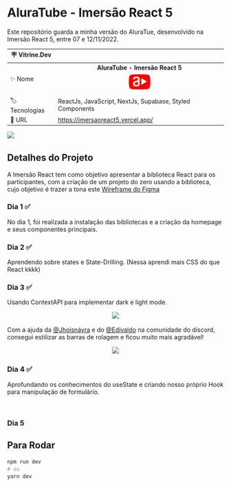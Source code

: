 # AluraTube - Imersão React 5
Este repositório guarda a minha versão do AluraTue, desenvolvido na Imersão React 5, entre 07 e 12/11/2022.

| :placard: Vitrine.Dev |     |
| -------------  | --- |
| :sparkles: Nome        | <center>**AluraTube - Imersão React 5** <br><img src="./public/favicon.png" /></center>
| :label: Tecnologias | ReactJs, JavaScript, NextJs, Supabase, Styled Components
| :rocket: URL         | https://imersaoreact5.vercel.app/

<!-- Inserir imagem com a #vitrinedev ao final do link -->
![](https://i.imgur.com/P671JRV.png#vitrinedev)

## Detalhes do Projeto
A Imersão React tem como objetivo apresentar a biblioteca React para os participantes, com a criação de um projeto do zero usando a biblioteca, cujo objetivo é trazer a tona este <a href="https://www.figma.com/file/1acrju7CLwHkSh6e7xEk9h/Aluratube">Wireframe do Figma</a>

### Dia 1 ✅
No dia 1, foi realizada a instalação das bibliotecas e a criação da homepage e seus componentes principais.

### Dia 2 ✅
Aprendendo sobre states e State-Drilling.
(Nessa aprendi mais CSS do que React kkkk)

### Dia 3 ✅
Usando ContextAPI para implementar dark e light mode. <br>
<center><img src="https://media.giphy.com/media/CJHCSlobvk3omn4dhn/giphy-downsized.gif" /></center>

Com a ajuda da <a href="https://github.com/jhoisz">@Jhoisnáyra</a> e do <a href="https://github.com/EdiJunior88">@Edivaldo</a> na comunidade do discord, consegui estilizar as barras de rolagem e ficou muito mais agradável!

<center><img src="https://media.giphy.com/media/bfrFdB612gN6OKj1uy/giphy-downsized.gif" /></center>

### Dia 4 ✅
Aprofundando os conhecimentos do useState e criando nosso próprio Hook para manipulação de formulário.
<center><img src="" /></center>

### Dia 5

## Para Rodar
```bash
npm run dev
# ou
yarn dev
```

